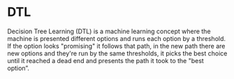 # DTL
Decision Tree Learning (DTL) is a machine learning concept where the machine is presented different options and runs each option by a threshold. If the option looks "promising" it follows that path, in the new path there are new options and they're run by the same thresholds, it picks the best choice until it reached a dead end and presents the path it took to the "best option”.
